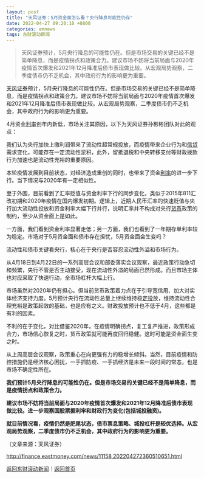 ```yaml
---
layout: post
title: "天风证券：5月资金面怎么看？央行降息可能性仍存"
date: 2022-04-27 09:20:10 +0800
categories: emnews
tags: 东财滚动新闻
---
```

> 天风证券预计，5月央行降息的可能性仍在。但是市场交易的关键已经不是简单降息，而是疫情拐点和政策合力。建议市场不妨将当前局面与2020年疫情首次爆发和2021年12月降准后债市表现做比较。从宏观局势观察，二季度债市仍不乏机会，其中政府行为的影响更为重要。

<p><span id="stock_1.601162"><a href="http://quote.eastmoney.com/unify/r/1.601162" class="keytip" data-code="1,601162">天风证券</a></span><span id="quote_1.601162"></span>预计，5月央行降息的可能性仍在。但是市场交易的关键已经不是简单降息，而是疫情拐点和政策合力。建议市场不妨将当前局面与2020年疫情首次爆发和2021年12月降准后债市表现做比较。从宏观局势观察，二季度债市仍不乏机会，其中政府行为的影响更为重要。</p><p>4月资金<span id="Info.344"><a href="http://data.eastmoney.com/cjsj/yhll.html" class="infokey">利率</a></span>创年内新低，市场关注其原因，以下为<span web="1" href="http://quote.eastmoney.com/unify/r/1.601162" class="em_stock_key_common" data-code="1,601162">天风证券</span>孙彬彬团队对此的观点：</p><p>我们认为央行加快上缴利润带来了流动性超常规投放，而疫情带来企业行为和<span id="Info.3327"><a href="http://data.eastmoney.com/cjsj/xzxd.html" class="infokey">信贷</a></span>需求变化，可能存在一定流动性淤积，此外，留抵退税和中央转移支付等财政拨款行为加速也是流动性充裕的重要原因。</p><p>本轮疫情发展到目前状态，对经济造成重创的同时，也带来了资金<span id="Info.391"><a href="http://data.eastmoney.com/cjsj/yhll.html" class="infokey">利率</a></span>的进一步下行。当下情况与2020年有一定相似性。</p><p>至于外围，目前看到了汇率贬值与资金利率下行的同步变化，类似于2015年811汇改初期和2020年疫情在国内爆发初期。逻辑上，近期人民币汇率的快速贬值与央行加大流动性投放和资金利率大幅下行并行，说明汇率并不构成对央行<span id="Info.3326"><a href="http://data.eastmoney.com/cjsj/hbgyl.html" class="infokey">货币</a></span>政策的制约，至少从资金面上是如此。</p><p>一方面，我们看到资金利率显著走低；另一方面，我们也看到了一年期存单利率较为稳定。市场对于5月资金面和债市存在担忧，5月资金面会生变吗？</p><p>流动性和债市关键看央行，核心在于央行是否容忍流动性外溢和市场行为。</p><p>从4月18日到4月22日的一系列高层会议和部委落实会议观察，最近政策行动急切和频繁，央行不管是否主动接受，现在流动性外溢的局面已然形成。而且市场主体也对应采取了快速行动，全市场杠杆大幅上行。</p><p>市场虽然对2020年仍有担心。但当前货币政策着力点在于引导宽信用、加大对实体经济支持力度。5月预计央行在流动性总量上继续维持稳<span id="Info.3104"><a href="http://fund.eastmoney.com/dingtou/syph_yndt.html" class="infokey">定投</a></span>放，维持流动性合理充裕是政策起效的基础，也是应有之义。财政投放预计也不低于4月，这些都是有利的因素。</p><p>不利的在于变化，对比借鉴2020年，在疫情明确拐点，复工复产推进，政策形成合力，市场信心恢复之时，货币政策就可能再度回归稳健。这时可能是资金面生变之时。</p><p>从上周高层会议观察，政策重心在向更强有力的稳增长倾斜。当然，目前疫情和防控措施仍是经济核心困扰，一手抓防疫、一手抓经济是未来一段时间的常态，也是市场不确定性所在。</p><p><strong>我们预计5月央行降息的可能性仍在。但是市场交易的关键已经不是简单降息，而是疫情拐点和政策合力。</strong></p><p><strong>建议市场不妨将当前局面与2020年疫情首次爆发和2021年12月降准后债市表现做比较。进一步观察国股票据利率和财政行为变化(包括城投融资)。</strong></p><p><strong>就目前情况看，疫情仍然是肥尾状态，债市票息策略、城投杠杆是较优选择。从宏观局势观察，二季度债市仍不乏机会，其中政府行为的影响更为重要。</strong></p><p class="em_media">（文章来源：<span web="1" href="http://quote.eastmoney.com/unify/r/1.601162" class="em_stock_key_common" data-code="1,601162">天风证券</span>）</p>

<http://finance.eastmoney.com/news/11158,202204272360510651.html>

[返回东财滚动新闻](//finews.withounder.com/emnews/)｜[返回首页](//finews.withounder.com/)